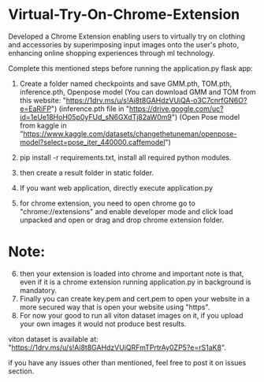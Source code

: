 # Virtual-Try-On-Chrome-Extension
Developed a Chrome Extension enabling users to virtually try on clothing and accessories by superimposing input images onto the user's photo, enhancing online shopping experiences through ml technology.

Complete this mentioned steps before running the application.py flask app:
1. Create a folder named checkpoints and save GMM.pth, TOM.pth, inference.pth, Openpose model
(You can download GMM and TOM from this website: "https://1drv.ms/u/s!Ai8t8GAHdzVUiQA-o3C7cnrfGN6O?e=EaRiFP")
(inference.pth file in "https://drive.google.com/uc?id=1eUe18HoH05p0yFUd_sN6GXdTj82aW0m9")
(Open Pose model from kaggle in "https://www.kaggle.com/datasets/changethetuneman/openpose-model?select=pose_iter_440000.caffemodel")

2. pip install -r requirements.txt, install all required python modules.
3. then create a result folder in static folder.
4. If you want web application, directly execute application.py
5. for chrome extension, you need to open chrome go to "chrome://extensions" and enable developer mode and click load unpacked and open or drag and drop chrome extension folder.

# Note:
6. then your extension is loaded into chrome and important note is that, even if it is a chrome extension running application.py in background is mandatory.
7. Finally you can create key.pem and cert.pem to open your website in a more secured way that is open your website using "https".
8. For now your good to run all viton dataset images on it, if you upload your own images it would not produce best results.

viton dataset is available at: "https://1drv.ms/u/s!Ai8t8GAHdzVUiQRFmTPrtrAy0ZP5?e=rS1aK8".

if you have any issues other than mentioned, feel free to post it on issues section.
